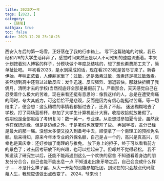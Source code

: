 ```yaml
---
title: 2023这一年
tags: [2023, ]
category:
  - [随笔]
mathjax: true
toc: false
date: 2023-12-28 23:18:23
---
```

西安入冬后的第一场雪，正好落在了我的行李箱上。
写下这篇随笔的时候，我已经和7/8的大学生活拜拜了，感觉时间果然还是以人不可预知的速度流逝着。本来计划按着别人博客的样子，分模块做个年度总结啥的，想了想也甭费那工夫了，简单扯扯吧。<!--more-->
年初看2023，是水到渠成的话，现在看2023就是苦尽甘来了。新春伊始，年味正浓着，人便躺家里了：过敏，还是激素过敏，激素还是抗过敏激素。
突然想到高中还背过过敏反应：发作迅速、反应强烈、消退较快。那就快折腾了我俩月，清明才去的学校(当然彻底好全那是暑假前了)。严重那会，天天感觉自己在忍受着什么极大的苦难，现在来看还挺有意思的：像我这样的人，总是在遭受病痛的同时，夸大其威力，可这恰恰不是悲观，反而是因为有信心能挺过苦痛，等一切结束了，便会想：这么糟糕的事情我都挺过去了，还真了不起。
迷迷糊糊地去了学校，打了两场蓝桥杯，参加了大学生计算机设计大赛，收拾收拾就放暑假了。
假期也是全部献给了考研复习：数一英一，专业课。从没想过参加夏令营，虽然我也在保研边缘，但是是边缘之外，于是暑假也就变短了些。
再回学校，辈分已经是最大的那一届。没想太多便又投入到备考中去，顺便拿了一个南理工的预推免名额。后来得知，原来今年本专业的外保名额，自己是占一个的，高兴是真高兴，庆幸也是真庆幸：还好参加了南理的与推免。
放下身上的担子，终于可以看看前方的景色了；过去因考研放下的兴趣，也可以拾起来了。但却并不觉得轻松。
我不知道读了研究生以后，还能不能再遇到这么一个欢快的宿舍
不知道看着身边的朋友分分合合，自己也能不能出息一点
不知道走出象牙塔之后，自己会变成什么样子……
不是什么样子罢，从大一开始的没能参加社团，到现在的只会敲点代码慰藉人生，我想应该做出点改变了。
2024，爷来也！
